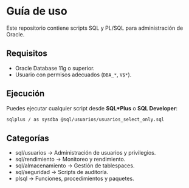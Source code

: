 # Guía de uso

Este repositorio contiene scripts SQL y PL/SQL para administración de Oracle.

## Requisitos
- Oracle Database 11g o superior.
- Usuario con permisos adecuados (`DBA_*`, `V$*`).

## Ejecución
Puedes ejecutar cualquier script desde **SQL*Plus** o **SQL Developer**:

```bash
sqlplus / as sysdba @sql/usuarios/usuarios_select_only.sql
```

## Categorías

- sql/usuarios → Administración de usuarios y privilegios.
- sql/rendimiento → Monitoreo y rendimiento.
- sql/almacenamiento → Gestión de tablespaces.
- sql/seguridad → Scripts de auditoría.
- plsql → Funciones, procedimientos y paquetes.